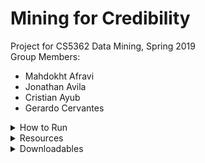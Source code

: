 # Mining for Credibility
Project for CS5362 Data Mining, Spring 2019<br/>
Group Members:
* Mahdokht Afravi
* Jonathan Avila
* Cristian Ayub
* Gerardo Cervantes

<details>
    <summary>How to Run</summary>
<p>This section describes how to run each script in the python environment equipped with the 'Prerequisites' stated below.</p>

<h4>datafilter.py</h4>
Reads `news_cleaned_2018_02_13.csv` and writes rows matching article types supplied with `-article_types`. For a complete list of article types (tags), see https://github.com/several27/FakeNewsCorpus#formatting.
    <p>For example, to write 'fake' articles and 'reliable' articles into `fake.csv` and `reliable.csv` respectively, </p>
    <q>data_filter.py -article_types fake reliable</q>
  
<h4>data_preprocessing.py</h4>
Creates a sparse matrix of documents and word frequency. Default vocabulary size is 40,000.
    <q>data_preprocessing.py -filename="fake.csv" -article_limit=1000 -vocabulary_size=20000</q>

<h4>Prerequisites<h4>
    <q>nltk.download('stopwords')</q><br/>
    <q>nltk.download('punkt')</q>
</details>

<details>
    <summary>Resources</summary>
    Fake News Corpus is available on GitHub at https://github.com/several27/FakeNewsCorpus.
</details>

<details>
    <summary>Downloadables</summary>
    Click on the `Releases` tab of the project on GitHub (or visiting https://github.com/mahdafr/19s_cs5362-dm) to download a ZIP of all source code, report (as a PDF), and presentation slides (as a PDF).
</details>
